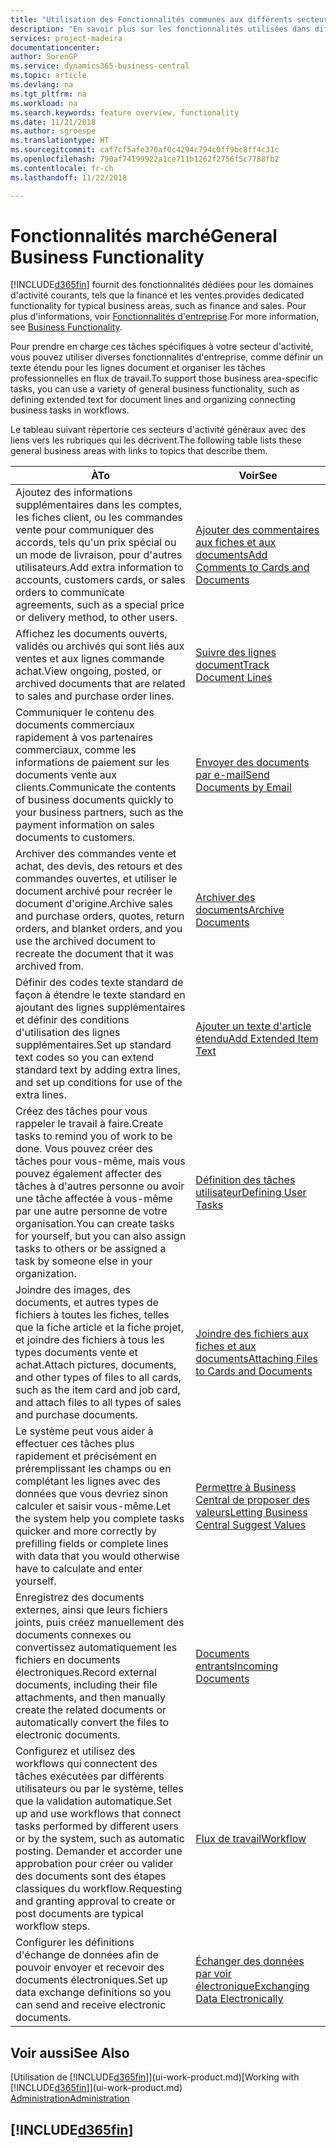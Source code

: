 ```yaml
---
title: "Utilisation des Fonctionnalités communes aux différents secteurs d'activité | Microsoft Docs"
description: "En savoir plus sur les fonctionnalités utilisées dans différents secteurs d'activité dans Business Central."
services: project-madeira
documentationcenter: 
author: SorenGP
ms.service: dynamics365-business-central
ms.topic: article
ms.devlang: na
ms.tgt_pltfrm: na
ms.workload: na
ms.search.keywords: feature overview, functionality
ms.date: 11/21/2018
ms.author: sgroespe
ms.translationtype: HT
ms.sourcegitcommit: caf7cf5afe370af0c4294c794c0ff9bc8ff4c31c
ms.openlocfilehash: 790af74199922a1ce711b1262f2756f5c7788fb2
ms.contentlocale: fr-ch
ms.lasthandoff: 11/22/2018

---
```

# <a name="general-business-functionality"></a><span data-ttu-id="fef99-103">Fonctionnalités marché</span><span class="sxs-lookup"><span data-stu-id="fef99-103">General Business Functionality</span></span>
[!INCLUDE[d365fin](includes/d365fin_md.md)] <span data-ttu-id="fef99-104">fournit des fonctionnalités dédiées pour les domaines d'activité courants, tels que la finance et les ventes.</span><span class="sxs-lookup"><span data-stu-id="fef99-104">provides dedicated functionality for typical business areas, such as finance and sales.</span></span> <span data-ttu-id="fef99-105">Pour plus d'informations, voir [Fonctionnalités d'entreprise](across-business-functionality.md).</span><span class="sxs-lookup"><span data-stu-id="fef99-105">For more information, see [Business Functionality](across-business-functionality.md).</span></span>

<span data-ttu-id="fef99-106">Pour prendre en charge ces tâches spécifiques à votre secteur d'activité, vous pouvez utiliser diverses fonctionnalités d'entreprise, comme définir un texte étendu pour les lignes document et organiser les tâches professionnelles en flux de travail.</span><span class="sxs-lookup"><span data-stu-id="fef99-106">To support those business area-specific tasks, you can use a variety of general business functionality, such as defining extended text for document lines and organizing connecting business tasks in workflows.</span></span>

<span data-ttu-id="fef99-107">Le tableau suivant répertorie ces secteurs d'activité généraux avec des liens vers les rubriques qui les décrivent.</span><span class="sxs-lookup"><span data-stu-id="fef99-107">The following table lists these general business areas with links to topics that describe them.</span></span>

| <span data-ttu-id="fef99-108">À</span><span class="sxs-lookup"><span data-stu-id="fef99-108">To</span></span> | <span data-ttu-id="fef99-109">Voir</span><span class="sxs-lookup"><span data-stu-id="fef99-109">See</span></span> |
| --- | --- |
|<span data-ttu-id="fef99-110">Ajoutez des informations supplémentaires dans les comptes, les fiches client, ou les commandes vente pour communiquer des accords, tels qu'un prix spécial ou un mode de livraison, pour d'autres utilisateurs.</span><span class="sxs-lookup"><span data-stu-id="fef99-110">Add extra information to accounts, customers cards, or sales orders to communicate agreements, such as a special price or delivery method, to other users.</span></span>|[<span data-ttu-id="fef99-111">Ajouter des commentaires aux fiches et aux documents</span><span class="sxs-lookup"><span data-stu-id="fef99-111">Add Comments to Cards and Documents</span></span>](across-how-use-comments.md)|
|<span data-ttu-id="fef99-112">Affichez les documents ouverts, validés ou archivés qui sont liés aux ventes et aux lignes commande achat.</span><span class="sxs-lookup"><span data-stu-id="fef99-112">View ongoing, posted, or archived documents that are related to sales and purchase order lines.</span></span>|[<span data-ttu-id="fef99-113">Suivre des lignes document</span><span class="sxs-lookup"><span data-stu-id="fef99-113">Track Document Lines</span></span>](across-how-to-track-document-lines.md)|
| <span data-ttu-id="fef99-114">Communiquer le contenu des documents commerciaux rapidement à vos partenaires commerciaux, comme les informations de paiement sur les documents vente aux clients.</span><span class="sxs-lookup"><span data-stu-id="fef99-114">Communicate the contents of business documents quickly to your business partners, such as the payment information on sales documents to customers.</span></span> |[<span data-ttu-id="fef99-115">Envoyer des documents par e-mail</span><span class="sxs-lookup"><span data-stu-id="fef99-115">Send Documents by Email</span></span>](ui-how-send-documents-email.md) |
|<span data-ttu-id="fef99-116">Archiver des commandes vente et achat, des devis, des retours et des commandes ouvertes, et utiliser le document archivé pour recréer le document d'origine.</span><span class="sxs-lookup"><span data-stu-id="fef99-116">Archive sales and purchase orders, quotes, return orders, and blanket orders, and you use the archived document to recreate the document that it was archived from.</span></span>|[<span data-ttu-id="fef99-117">Archiver des documents</span><span class="sxs-lookup"><span data-stu-id="fef99-117">Archive Documents</span></span>](across-how-to-archive-documents.md)|
| <span data-ttu-id="fef99-118">Définir des codes texte standard de façon à étendre le texte standard en ajoutant des lignes supplémentaires et définir des conditions d'utilisation des lignes supplémentaires.</span><span class="sxs-lookup"><span data-stu-id="fef99-118">Set up standard text codes so you can extend standard text by adding extra lines, and set up conditions for use of the extra lines.</span></span> |[<span data-ttu-id="fef99-119">Ajouter un texte d'article étendu</span><span class="sxs-lookup"><span data-stu-id="fef99-119">Add Extended Item Text</span></span>](ui-how-define-ext-text.md) |
|<span data-ttu-id="fef99-120">Créez des tâches pour vous rappeler le travail à faire.</span><span class="sxs-lookup"><span data-stu-id="fef99-120">Create tasks to remind you of work to be done.</span></span> <span data-ttu-id="fef99-121">Vous pouvez créer des tâches pour vous-même, mais vous pouvez également affecter des tâches à d'autres personne ou avoir une tâche affectée à vous-même par une autre personne de votre organisation.</span><span class="sxs-lookup"><span data-stu-id="fef99-121">You can create tasks for yourself, but you can also assign tasks to others or be assigned a task by someone else in your organization.</span></span>|[<span data-ttu-id="fef99-122">Définition des tâches utilisateur</span><span class="sxs-lookup"><span data-stu-id="fef99-122">Defining User Tasks</span></span>](across-user-tasks.md)|
|<span data-ttu-id="fef99-123">Joindre des images, des documents, et autres types de fichiers à toutes les fiches, telles que la fiche article et la fiche projet, et joindre des fichiers à tous les types documents vente et achat.</span><span class="sxs-lookup"><span data-stu-id="fef99-123">Attach pictures, documents, and other types of files to all cards, such as the item card and job card, and attach files to all types of sales and purchase documents.</span></span>|[<span data-ttu-id="fef99-124">Joindre des fichiers aux fiches et aux documents</span><span class="sxs-lookup"><span data-stu-id="fef99-124">Attaching Files to Cards and Documents</span></span>](across-attach-document-master-data.md)|
|<span data-ttu-id="fef99-125">Le système peut vous aider à effectuer ces tâches plus rapidement et précisément en préremplissant les champs ou en complétant les lignes avec des données que vous devriez sinon calculer et saisir vous-même.</span><span class="sxs-lookup"><span data-stu-id="fef99-125">Let the system help you complete tasks quicker and more correctly by prefilling fields or complete lines with data that you would otherwise have to calculate and enter yourself.</span></span>|[<span data-ttu-id="fef99-126">Permettre à Business Central de proposer des valeurs</span><span class="sxs-lookup"><span data-stu-id="fef99-126">Letting Business Central Suggest Values</span></span>](ui-let-system-suggest-values.md)|
|<span data-ttu-id="fef99-127">Enregistrez des documents externes, ainsi que leurs fichiers joints, puis créez manuellement des documents connexes ou convertissez automatiquement les fichiers en documents électroniques.</span><span class="sxs-lookup"><span data-stu-id="fef99-127">Record external documents, including their file attachments, and then manually create the related documents or automatically convert the files to electronic documents.</span></span>|[<span data-ttu-id="fef99-128">Documents entrants</span><span class="sxs-lookup"><span data-stu-id="fef99-128">Incoming Documents</span></span>](across-income-documents.md)|
|<span data-ttu-id="fef99-129">Configurez et utilisez des workflows qui connectent des tâches exécutées par différents utilisateurs ou par le système, telles que la validation automatique.</span><span class="sxs-lookup"><span data-stu-id="fef99-129">Set up and use workflows that connect tasks performed by different users or by the system, such as automatic posting.</span></span> <span data-ttu-id="fef99-130">Demander et accorder une approbation pour créer ou valider des documents sont des étapes classiques du workflow.</span><span class="sxs-lookup"><span data-stu-id="fef99-130">Requesting and granting approval to create or post documents are typical workflow steps.</span></span>|[<span data-ttu-id="fef99-131">Flux de travail</span><span class="sxs-lookup"><span data-stu-id="fef99-131">Workflow</span></span>](across-workflow.md)|
| <span data-ttu-id="fef99-132">Configurer les définitions d'échange de données afin de pouvoir envoyer et recevoir des documents électroniques.</span><span class="sxs-lookup"><span data-stu-id="fef99-132">Set up data exchange definitions so you can send and receive electronic documents.</span></span> |[<span data-ttu-id="fef99-133">Échanger des données par voir électronique</span><span class="sxs-lookup"><span data-stu-id="fef99-133">Exchanging Data Electronically</span></span>](across-data-exchange.md) |

## <a name="see-also"></a><span data-ttu-id="fef99-134">Voir aussi</span><span class="sxs-lookup"><span data-stu-id="fef99-134">See Also</span></span>
<span data-ttu-id="fef99-135">[Utilisation de [!INCLUDE[d365fin](includes/d365fin_md.md)]](ui-work-product.md)</span><span class="sxs-lookup"><span data-stu-id="fef99-135">[Working with [!INCLUDE[d365fin](includes/d365fin_md.md)]](ui-work-product.md)</span></span>  
[<span data-ttu-id="fef99-136">Administration</span><span class="sxs-lookup"><span data-stu-id="fef99-136">Administration</span></span>](admin-setup-and-administration.md)

## [!INCLUDE[d365fin](includes/free_trial_md.md)]  

